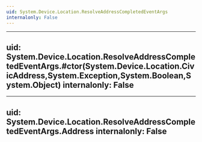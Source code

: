 ```yaml
---
uid: System.Device.Location.ResolveAddressCompletedEventArgs
internalonly: False
---
```


---
uid: System.Device.Location.ResolveAddressCompletedEventArgs.#ctor(System.Device.Location.CivicAddress,System.Exception,System.Boolean,System.Object)
internalonly: False
---

---
uid: System.Device.Location.ResolveAddressCompletedEventArgs.Address
internalonly: False
---
